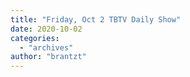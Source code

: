 ```yaml
---
title: "Friday, Oct 2 TBTV Daily Show"
date: 2020-10-02
categories: 
  - "archives"
author: "brantzt"
---
```



